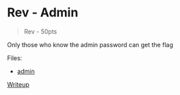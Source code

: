 # Rev - Admin
> Rev - 50pts

Only those who know the admin password can get the flag

Files:
- [admin](./src/admin)

[Writeup](./writeup/README.md)
